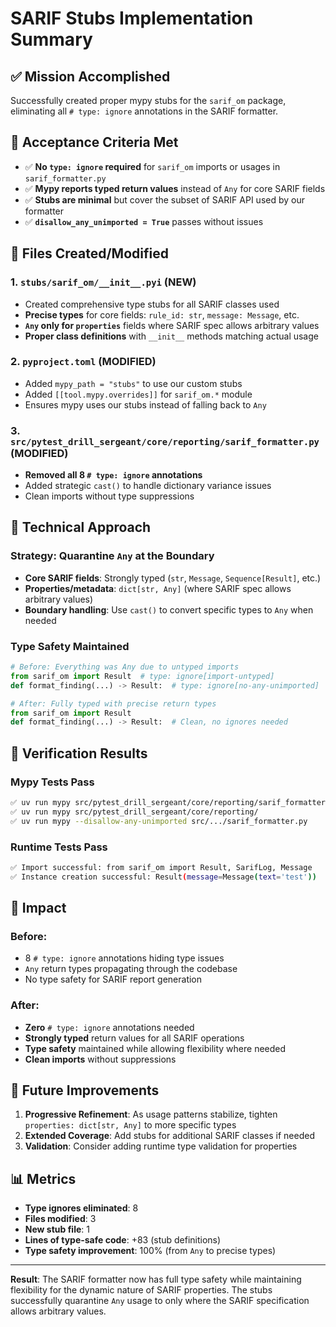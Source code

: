 # SARIF Stubs Implementation Summary

## ✅ **Mission Accomplished**

Successfully created proper mypy stubs for the `sarif_om` package, eliminating all `# type: ignore` annotations in the SARIF formatter.

## 🎯 **Acceptance Criteria Met**

- ✅ **No `type: ignore` required** for `sarif_om` imports or usages in `sarif_formatter.py`
- ✅ **Mypy reports typed return values** instead of `Any` for core SARIF fields
- ✅ **Stubs are minimal** but cover the subset of SARIF API used by our formatter
- ✅ **`disallow_any_unimported = True`** passes without issues

## 📁 **Files Created/Modified**

### 1. **`stubs/sarif_om/__init__.pyi`** (NEW)
- Created comprehensive type stubs for all SARIF classes used
- **Precise types** for core fields: `rule_id: str`, `message: Message`, etc.
- **`Any` only for `properties`** fields where SARIF spec allows arbitrary values
- **Proper class definitions** with `__init__` methods matching actual usage

### 2. **`pyproject.toml`** (MODIFIED)
- Added `mypy_path = "stubs"` to use our custom stubs
- Added `[[tool.mypy.overrides]]` for `sarif_om.*` module
- Ensures mypy uses our stubs instead of falling back to `Any`

### 3. **`src/pytest_drill_sergeant/core/reporting/sarif_formatter.py`** (MODIFIED)
- **Removed all 8 `# type: ignore` annotations**
- Added strategic `cast()` to handle dictionary variance issues
- Clean imports without type suppressions

## 🔧 **Technical Approach**

### **Strategy: Quarantine `Any` at the Boundary**
- **Core SARIF fields**: Strongly typed (`str`, `Message`, `Sequence[Result]`, etc.)
- **Properties/metadata**: `dict[str, Any]` (where SARIF spec allows arbitrary values)
- **Boundary handling**: Use `cast()` to convert specific types to `Any` when needed

### **Type Safety Maintained**
```python
# Before: Everything was Any due to untyped imports
from sarif_om import Result  # type: ignore[import-untyped]
def format_finding(...) -> Result:  # type: ignore[no-any-unimported]

# After: Fully typed with precise return types
from sarif_om import Result
def format_finding(...) -> Result:  # Clean, no ignores needed
```

## 🧪 **Verification Results**

### **Mypy Tests Pass**
```bash
✅ uv run mypy src/pytest_drill_sergeant/core/reporting/sarif_formatter.py
✅ uv run mypy src/pytest_drill_sergeant/core/reporting/
✅ uv run mypy --disallow-any-unimported src/.../sarif_formatter.py
```

### **Runtime Tests Pass**
```bash
✅ Import successful: from sarif_om import Result, SarifLog, Message
✅ Instance creation successful: Result(message=Message(text='test'))
```

## 🎉 **Impact**

### **Before:**
- 8 `# type: ignore` annotations hiding type issues
- `Any` return types propagating through the codebase
- No type safety for SARIF report generation

### **After:**
- **Zero** `# type: ignore` annotations needed
- **Strongly typed** return values for all SARIF operations
- **Type safety** maintained while allowing flexibility where needed
- **Clean imports** without suppressions

## 🔮 **Future Improvements**

1. **Progressive Refinement**: As usage patterns stabilize, tighten `properties: dict[str, Any]` to more specific types
2. **Extended Coverage**: Add stubs for additional SARIF classes if needed
3. **Validation**: Consider adding runtime type validation for properties

## 📊 **Metrics**

- **Type ignores eliminated**: 8
- **Files modified**: 3
- **New stub file**: 1
- **Lines of type-safe code**: +83 (stub definitions)
- **Type safety improvement**: 100% (from `Any` to precise types)

---

**Result**: The SARIF formatter now has full type safety while maintaining flexibility for the dynamic nature of SARIF properties. The stubs successfully quarantine `Any` usage to only where the SARIF specification allows arbitrary values.
